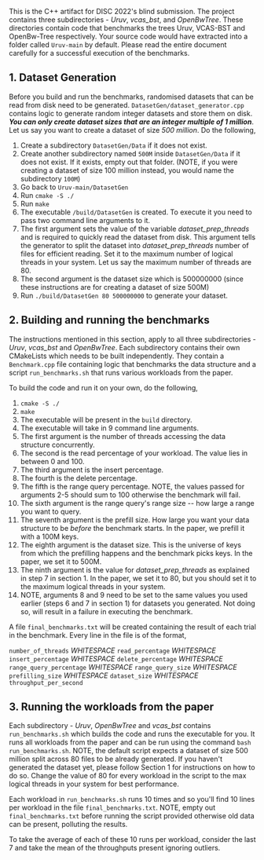 This is the C++ artifact for DISC 2022's blind submission. The project
contains three subdirectories - _Uruv_, _vcas_bst_, and _OpenBwTree_. These directories
contain code that benchmarks the trees Uruv, VCAS-BST and OpenBw-Tree
respectively. Your source code would have extracted into a folder 
called `Uruv-main` by default. Please read the entire document 
carefully for a successful execution of the benchmarks.

## 1. Dataset Generation
Before you build and run the benchmarks, randomised datasets 
that can be read from disk need to be generated. `DatasetGen/dataset_generator.cpp`
contains logic to generate random integer datasets and store them 
on disk. _**You can only create dataset sizes that are an integer multiple of 1 million**_.
Let us say you want to create a dataset of size _500 million_. Do the following,
1. Create a subdirectory `DatasetGen/Data` if it does not exist. 
2. Create another subdirectory named `500M` inside `DatasetGen/Data` if it
does not exist. If it exists, empty out that folder. (NOTE, if you were 
creating a dataset of size 100 million instead, you would name 
the subdirectory `100M`)
3. Go back to `Uruv-main/DatasetGen`
4. Run `cmake -S ./`
5. Run `make`
6. The executable `/build/DatasetGen` is created. To execute it you 
need to pass two command line arguments to it. 
7. The first argument sets the value of the variable _dataset_prep_threads_
and is required to quickly read the dataset from disk. This argument 
tells the generator to split the dataset into _dataset_prep_threads_ 
number of files for efficient reading. Set it to the
maximum number of logical threads in your system. Let us say the 
maximum number of threads are 80.
8. The second argument is the dataset size which is 500000000 (since
these instructions are for creating a dataset of size 500M)
9. Run `./build/DatasetGen 80 500000000` to generate your dataset.

## 2. Building and running the benchmarks
The instructions mentioned in this section, apply to all three subdirectories - 
_Uruv_, _vcas_bst_ and _OpenBwTree_. Each subdirectory contains 
their own CMakeLists which needs to be built independently. They 
contain a `Benchmark.cpp` file containing logic that benchmarks the
data structure and a script `run_benchmarks.sh` that runs various
workloads from the paper.

To build the code and run it on your own, do the following,
1. `cmake -S ./`
2. `make`
3. The executable will be present in the `build` directory.
4. The executable will take in 9 command line arguments. 
5. The first argument is the number of threads accessing the data structure
concurrently.
6. The second is the read percentage of your workload. The value lies
in between 0 and 100.
7. The third argument is the insert percentage.
8. The fourth is the delete percentage.
9. The fifth is the range query percentage. NOTE, the values passed 
for arguments 2-5 should sum to 100 otherwise the benchmark will fail.
10. The sixth argument is the range query's range size -- how large a
range you want to query.
11. The seventh argument is the prefill size. How large you want
your data structure to be _before_ the benchmark starts. In the paper, 
we prefill it with a 100M keys.
12. The eighth argument is the dataset size. This is the universe of keys
from which the prefilling happens and the benchmark picks keys. In
the paper, we set it to 500M.
13. The ninth argument is the value for _dataset_prep_threads_ as
explained in step 7 in section 1. In the paper, we set it to 80, but 
you should set it to the maximum logical threads in your system.
14. NOTE, arguments 8 and 9 need to be set to the same values you used
earlier (steps 6 and 7 in section 1) for datasets you generated. Not doing so, will result in a
failure in executing the benchmark.

A file `final_benchmarks.txt` will be created
containing the result of each trial in the benchmark. Every line in
the file is of the format,

`number_of_threads` _WHITESPACE_ `read_percentage` _WHITESPACE_ `insert_percentage` _WHITESPACE_
`delete_percentage` _WHITESPACE_ `range_query_percentage` _WHITESPACE_
`range_query_size` _WHITESPACE_ `prefilling_size` _WHITESPACE_ `dataset_size`
_WHITESPACE_ `throughput_per_second`

## 3. Running the workloads from the paper
Each subdirectory - _Uruv_, *OpenBwTree* and _vcas_bst_ contains `run_benchmarks.sh` 
which builds the code and runs the executable for you. It runs all 
workloads from the paper and can be run using the command
`bash run_benchmarks.sh`. NOTE, the default script expects a dataset
of size 500 million split across 80 files to be already generated. If
you haven't generated the dataset yet, please follow Section 1 for
instructions on how to do so. Change the value of 80 for every workload 
in the script to the max logical threads in your system for best 
performance.

Each workload in `run_benchmarks.sh` runs 10 times and so you'll
find 10 lines per workload in the file `final_benchmarks.txt`. NOTE,
empty out `final_benchmarks.txt` before running the script provided
otherwise old data can be present, polluting the results.

To take the average of each of these 10 runs per workload, consider
the last 7 and take the mean of the throughputs present ignoring
outliers.